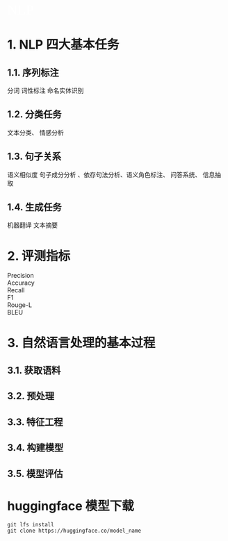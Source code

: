 <font face="微软雅黑" color=white size=6>NLP</font><br/>
# 1. NLP 四大基本任务

## 1.1. 序列标注
分词 词性标注 命名实体识别

## 1.2. 分类任务
文本分类、 情感分析

## 1.3. 句子关系
语义相似度 句子成分分析 、依存句法分析、语义角色标注、 问答系统、 信息抽取

## 1.4. 生成任务
机器翻译 文本摘要

# 2. 评测指标
Precision <br/>
Accuracy<br/>
Recall<br/>
F1<br/>
Rouge-L<br/>
BLEU<br/>

# 3. 自然语言处理的基本过程

## 3.1. 获取语料

## 3.2. 预处理

## 3.3. 特征工程

## 3.4. 构建模型

## 3.5. 模型评估

# huggingface 模型下载
```
git lfs install
git clone https://huggingface.co/model_name
```


